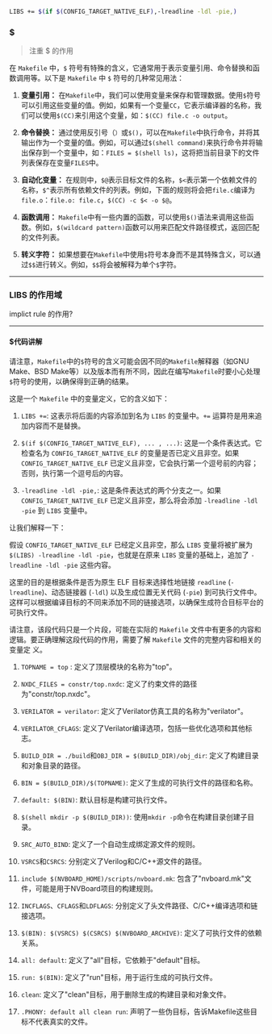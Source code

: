 ```bash
LIBS += $(if $(CONFIG_TARGET_NATIVE_ELF),-lreadline -ldl -pie,)
```

### $
>注重 $ 的作用

在 `Makefile` 中，`$` 符号有特殊的含义，它通常用于表示变量引用、命令替换和函数调用等。以下是 `Makefile` 中 `$` 符号的几种常见用法：

1. **变量引用：** 在`Makefile`中，我们可以使用变量来保存和管理数据。使用`$`符号可以引用这些变量的值。例如，如果有一个变量`CC`，它表示编译器的名称，我们可以使用`$(CC)`来引用这个变量，如：`$(CC) file.c -o output`。
    
2. **命令替换：** 通过使用反引号（`）`或`$()`，可以在`Makefile`中执行命令，并将其输出作为一个变量的值。例如，可以通过`$(shell command)`来执行命令并将输出保存到一个变量中，如：`FILES = $(shell ls)`，这将把当前目录下的文件列表保存在变量`FILES`中。
    
3. **自动化变量：** 在规则中，`$@`表示目标文件的名称，`$<`表示第一个依赖文件的名称，`$^`表示所有依赖文件的列表。例如，下面的规则将会把`file.c`编译为`file.o`：`file.o: file.c`，`$(CC) -c $< -o $@`。
    
4. **函数调用：** `Makefile`中有一些内置的函数，可以使用`$()`语法来调用这些函数。例如，`$(wildcard pattern)`函数可以用来匹配文件路径模式，返回匹配的文件列表。
    
5. **转义字符：** 如果想要在`Makefile`中使用`$`符号本身而不是其特殊含义，可以通过`$$`进行转义。例如，`$$`将会被解释为单个`$`字符。
    

---------------
### LIBS 的作用域
implict rule 的作用?


















-------------
#### $代码讲解
请注意，`Makefile`中的`$`符号的含义可能会因不同的`Makefile`解释器（如GNU Make、BSD Make等）以及版本而有所不同，因此在编写`Makefile`时要小心处理`$`符号的使用，以确保得到正确的结果。

这是一个 `Makefile` 中的变量定义，它的含义如下：

1. `LIBS +=`: 这表示将后面的内容添加到名为 `LIBS` 的变量中。`+=` 运算符是用来追加内容而不是替换。
    
2. `$(if $(CONFIG_TARGET_NATIVE_ELF), ... , ...)`: 这是一个条件表达式。它检查名为 `CONFIG_TARGET_NATIVE_ELF` 的变量是否已定义且非空。如果 `CONFIG_TARGET_NATIVE_ELF` 已定义且非空，它会执行第一个逗号前的内容；否则，执行第一个逗号后的内容。
    
3. `-lreadline -ldl -pie,`: 这是条件表达式的两个分支之一。如果 `CONFIG_TARGET_NATIVE_ELF` 已定义且非空，那么将会添加 `-lreadline -ldl -pie` 到 `LIBS` 变量中。
    

让我们解释一下：

假设 `CONFIG_TARGET_NATIVE_ELF` 已经定义且非空，那么 `LIBS` 变量将被扩展为 `$(LIBS) -lreadline -ldl -pie`，也就是在原来 `LIBS` 变量的基础上，追加了 `-lreadline -ldl -pie` 这些内容。

这里的目的是根据条件是否为原生 ELF 目标来选择性地链接 `readline` (`-lreadline`)、动态链接器 (`-ldl`) 以及生成位置无关代码 (`-pie`) 到可执行文件中。这样可以根据编译目标的不同来添加不同的链接选项，以确保生成符合目标平台的可执行文件。

请注意，该段代码只是一个片段，可能在实际的 `Makefile` 文件中有更多的内容和逻辑。要正确理解这段代码的作用，需要了解 `Makefile` 文件的完整内容和相关的变量定
义。


1. `TOPNAME = top` : 定义了顶层模块的名称为"top"。
    
2. `NXDC_FILES = constr/top.nxdc`: 定义了约束文件的路径为"constr/top.nxdc"。
    
3. `VERILATOR = verilator`: 定义了Verilator仿真工具的名称为"verilator"。
    
4. `VERILATOR_CFLAGS`: 定义了Verilator编译选项，包括一些优化选项和其他标志。
    
5. `BUILD_DIR = ./build`和`OBJ_DIR = $(BUILD_DIR)/obj_dir`: 定义了构建目录和对象目录的路径。
    
6. `BIN = $(BUILD_DIR)/$(TOPNAME)`: 定义了生成的可执行文件的路径和名称。
    
7. `default: $(BIN)`: 默认目标是构建可执行文件。
    
8. `$(shell mkdir -p $(BUILD_DIR))`: 使用`mkdir -p`命令在构建目录创建子目录。
    
9. `SRC_AUTO_BIND`: 定义了一个自动生成绑定源文件的规则。
    
10. `VSRCS`和`CSRCS`: 分别定义了Verilog和C/C++源文件的路径。
    
11. `include $(NVBOARD_HOME)/scripts/nvboard.mk`: 包含了"nvboard.mk"文件，可能是用于NVBoard项目的构建规则。
    
12. `INCFLAGS`、`CFLAGS`和`LDFLAGS`: 分别定义了头文件路径、C/C++编译选项和链接选项。
    
13. `$(BIN): $(VSRCS) $(CSRCS) $(NVBOARD_ARCHIVE)`: 定义了可执行文件的依赖关系。
    
14. `all: default`: 定义了"all"目标，它依赖于"default"目标。
    
15. `run: $(BIN)`: 定义了"run"目标，用于运行生成的可执行文件。
    
16. `clean`: 定义了"clean"目标，用于删除生成的构建目录和对象文件。
    
17. `.PHONY: default all clean run`: 声明了一些伪目标，告诉Makefile这些目标不代表真实的文件。